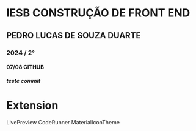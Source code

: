 # IESB CONSTRUÇÃO DE FRONT END

## PEDRO LUCAS DE SOUZA DUARTE

### 2024 / 2°

#### 07/08 GITHUB

##### teste commit

# Extension

LivePreview
CodeRunner
MaterialIconTheme


